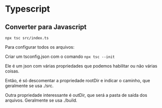 # Typescript

## Converter para Javascript

```
npx tsc src/index.ts
```

Para configurar todos os arquivos:

Criar um tsconfig.json com o comando `npx tsc --init`

Ele é um json com várias propriedades que podemos habilitar ou não várias coisas.

Então, é só descomentar a propriedade rootDir e indicar o caminho, que geralmente se usa ./src.

Outra propriedade interessante é outDir, que será a pasta de saída dos arquivos. Geralmente se usa ./build.

